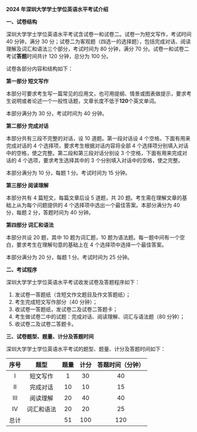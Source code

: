 **2024 年深圳大学学士学位英语水平考试介绍**

**一、试卷结构**

深圳大学学士学位英语水平考试含试卷一和试卷二。试卷一为短文写作，考试时间 40 分钟，满分 30 分；试卷二为客观题（四选一的选择题），包括完成对话、阅读理解及词汇和语法三个部分，考试时间为 80 分钟，满分 70 分。试卷一和试卷二考试**答题**时间共计 120 分钟，总分为 100 分。

试卷各部分内容和结构如下：

**第一部分 短文写作**

本部分可要求考生写一篇常见的应用文，也可用提纲、情景或图表做提示，要求考生说明或者论述一个一般性话题，文章长度不低于**120**个英文单词。

本部分满分为 30 分，考试时间为 40 分钟。

**第二部分 完成对话**

本部分共有三段不完整的对话，设 10 道题。第一段对话设 4 个空格，下面有用来完成对话的 4 个选择项，要求考生根据对话内容将全部 4 个选择项分别填入对话中的空格，使之完整。第二段和第三段对话分别设 3 个空格，下面有用来完成对话的 4 个选项，要求考生选择其中的 3 个分别填入对话中的空格，使之完整。

本部分满分为 10 分，每题 1 分。考试时间为 15 分钟。

**第三部分 阅读理解**

本部分共有 4 篇短文，每篇文章后设 5 道题，共 20 题。考生需在理解文章的基础上从为每个问题提供的 4 个选择项中选出一个最佳答案。本部分满分为 40 分，每题 2 分，答题时间为 40 分钟。

**第四部分 词汇和语法**

本部分共设 20 题，其中 10 题为词汇题，10 题为语法题。每一题中间有一个空白，要求考生在理解句意的基础上在 4 个选择项中选择一个最佳答案。

本部分满分为 20 分，每题 1 分。考试时间为 25 分钟。

**二、考试程序**

深圳大学学士学位英语水平考试收发试卷及答题程序如下：

1. 发试卷一答题纸（含短文作文题目及作文答题纸）；
1. 考生完成短文写作部分（40 分钟）；
1. 收试卷一答题纸，发试卷二及试卷二答题卡；
1. 考生做试卷二中的试题：完成对话、阅读理解、词汇与语法题（80 分钟）；
1. 收试卷二及试卷二答题卡。

**三、试卷题型、题量、计分及答题时间**

深圳大学学士学位英语水平考试的题型、题量、计分及答题时间如下：

| 序号 |    题型    | 题量 | 计分 | 答题时间（分钟） |
| :--: | :--------: | :--: | :--: | :--------------: |
|  I   |  短文写作  |  1   |  30  |        40        |
|  II  |  完成对话  |  10  |  10  |        15        |
| III  |  阅读理解  |  20  |  40  |        40        |
|  IV  | 词汇和语法 |  20  |  20  |        25        |
| 总计 |            |  51  | 100  |       120        |
